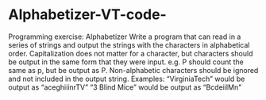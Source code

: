 # Alphabetizer-VT-code-
Programming exercise: Alphabetizer     Write a program that can read in a series of strings and output the strings with the characters in alphabetical order.     Capitalization does not matter for a character, but characters should be output in the same form that they were input.  e.g. P should count the same as p, but be output as P.  Non-alphabetic characters should be ignored and not included in the output string.     Examples:                         “VirginiaTech” would be output as “aceghiiinrTV”                             “3 Blind Mice” would be output as “BcdeiilMn"    
